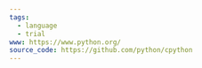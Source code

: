 ```yaml
---
tags:
  - language
  - trial
www: https://www.python.org/
source_code: https://github.com/python/cpython
---
```

